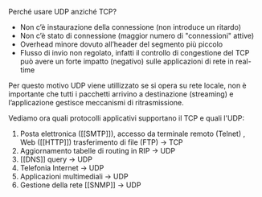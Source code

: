 Perché usare UDP anziché TCP?
- Non c’è instaurazione della connessione (non introduce un ritardo)
- Non c’è stato di connessione (maggior numero di "connessioni" attive)
- Overhead minore dovuto all’header del segmento più piccolo
- Flusso di invio non regolato, infatti il controllo di congestione del TCP può avere un forte impatto (negativo) sulle applicazioni di rete in real-time

Per questo motivo UDP viene utillizzato se si opera su rete locale, non è importante che tutti i pacchetti arrivino a destinazione (streaming) e l’applicazione gestisce meccanismi di ritrasmissione.

Vediamo ora quali protocolli applicativi supportano il TCP e quali l'UDP:
1. Posta elettronica ([[SMTP]]), accesso da terminale remoto (Telnet) , Web ([[HTTP]]) trasferimento di file (FTP)  → TCP
2. Aggiornamento tabelle di routing in RIP → UDP
3. [[DNS]] query → UDP
4. Telefonia Internet → UDP
5. Applicazioni multimediali → UDP
6. Gestione della rete [[SNMP]] → UDP